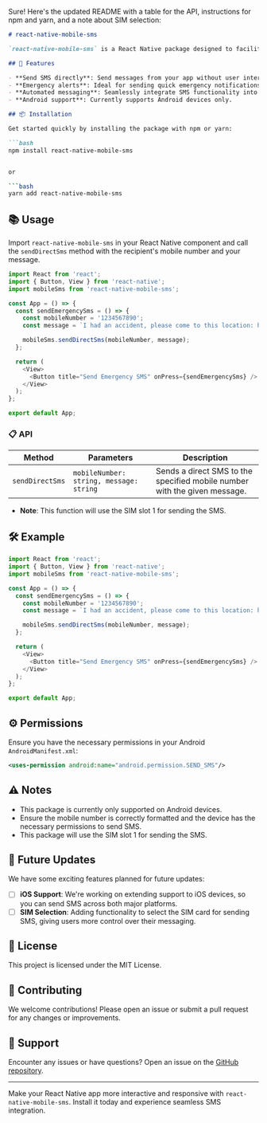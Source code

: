 Sure! Here's the updated README with a table for the API, instructions for npm and yarn, and a note about SIM selection:

```markdown
# react-native-mobile-sms

`react-native-mobile-sms` is a React Native package designed to facilitate direct SMS sending on Android devices. This package uses the native `MobileSms` module, allowing you to send messages without user interaction with the default messaging app—perfect for emergency alerts or automated messaging systems.

## 🚀 Features

- **Send SMS directly**: Send messages from your app without user interaction.
- **Emergency alerts**: Ideal for sending quick emergency notifications.
- **Automated messaging**: Seamlessly integrate SMS functionality into your apps.
- **Android support**: Currently supports Android devices only.

## 📦 Installation

Get started quickly by installing the package with npm or yarn:

```bash
npm install react-native-mobile-sms


or

```bash
yarn add react-native-mobile-sms
```

## 📚 Usage

Import `react-native-mobile-sms` in your React Native component and call the `sendDirectSms` method with the recipient's mobile number and your message.

```javascript
import React from 'react';
import { Button, View } from 'react-native';
import mobileSms from 'react-native-mobile-sms';

const App = () => {
  const sendEmergencySms = () => {
    const mobileNumber = '1234567890';
    const message = `I had an accident, please come to this location: https://maps.google.com/?q=26.821888+75.86541`;

    mobileSms.sendDirectSms(mobileNumber, message);
  };

  return (
    <View>
      <Button title="Send Emergency SMS" onPress={sendEmergencySms} />
    </View>
  );
};

export default App;
```

### 📋 API

| Method                | Parameters                              | Description                                                           |
|-----------------------|-----------------------------------------|-----------------------------------------------------------------------|
| `sendDirectSms`       | `mobileNumber: string, message: string` | Sends a direct SMS to the specified mobile number with the given message. |

- **Note**: This function will use the SIM slot 1 for sending the SMS.

## 🛠️ Example

```javascript
import React from 'react';
import { Button, View } from 'react-native';
import mobileSms from 'react-native-mobile-sms';

const App = () => {
  const sendEmergencySms = () => {
    const mobileNumber = '1234567890';
    const message = `I had an accident, please come to this location: https://maps.google.com/?q=26.821888+75.86541`;

    mobileSms.sendDirectSms(mobileNumber, message);
  };

  return (
    <View>
      <Button title="Send Emergency SMS" onPress={sendEmergencySms} />
    </View>
  );
};

export default App;
```

## ⚙️ Permissions

Ensure you have the necessary permissions in your Android `AndroidManifest.xml`:

```xml
<uses-permission android:name="android.permission.SEND_SMS"/>
```

## ⚠️ Notes

- This package is currently only supported on Android devices.
- Ensure the mobile number is correctly formatted and the device has the necessary permissions to send SMS.
- This package will use the SIM slot 1 for sending the SMS.

## 📝 Future Updates

We have some exciting features planned for future updates:

- [ ] **iOS Support**: We're working on extending support to iOS devices, so you can send SMS across both major platforms.
- [ ] **SIM Selection**: Adding functionality to select the SIM card for sending SMS, giving users more control over their messaging.

## 📜 License

This project is licensed under the MIT License.

## 🤝 Contributing

We welcome contributions! Please open an issue or submit a pull request for any changes or improvements.

## 🙋 Support

Encounter any issues or have questions? Open an issue on the [GitHub repository](https://github.com/hack5hu/react-native-mobile-sms/issues).

---

Make your React Native app more interactive and responsive with `react-native-mobile-sms`. Install it today and experience seamless SMS integration.
```
